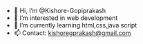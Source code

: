 - 👋 Hi, I’m @Kishore-Gopiprakash
- 👀 I’m interested in web development
- 🌱 I’m currently learning html,css,java script
- 📫 Contact: kishoregprakash@gmail.com

<!---
Kishore-Gopiprakash/Kishore-Gopiprakash is a ✨ special ✨ repository because its `README.md` (this file) appears on your GitHub profile.
You can click the Preview link to take a look at your changes.
--->
